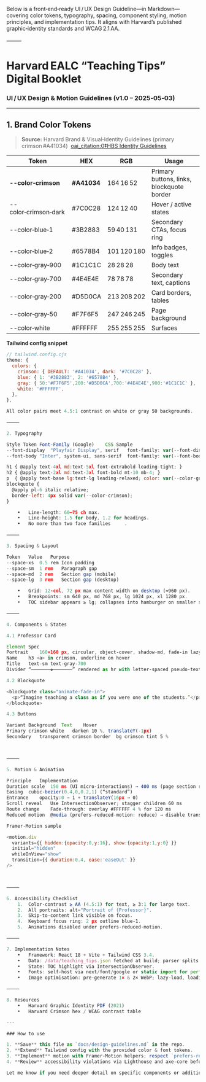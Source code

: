 Below is a front‑end‑ready UI / UX Design Guideline—in Markdown—covering color tokens, typography, spacing, component styling, motion principles, and implementation tips. It aligns with Harvard’s published graphic‑identity standards and WCAG 2.1 AA.

⸻



# Harvard EALC “Teaching Tips” Digital Booklet  
### UI / UX Design & Motion Guidelines (v1.0 – 2025‑05‑03)

---

## 1. Brand Color Tokens  

> **Source:** Harvard Brand & Visual‑Identity Guidelines (primary crimson #A41034)  [oai_citation:0‡HBS Identity Guidelines](https://identity.hbs.edu/executive-education/style-guidelines/color-palette/?utm_source=chatgpt.com)  

| Token | HEX | RGB | Usage |
|-------|-----|-----|-------|
| **--color‑crimson** | **#A41034** | 164 16 52 | Primary buttons, links, blockquote border |
| --color‑crimson‑dark | #7C0C28 | 124 12 40 | Hover / active states |
| --color‑blue‑1 | #3B2883 | 59 40 131 | Secondary CTAs, focus ring |
| --color‑blue‑2 | #6578B4 | 101 120 180 | Info badges, toggles |
| --color‑gray‑900 | #1C1C1C | 28 28 28 | Body text |
| --color‑gray‑700 | #4E4E4E | 78 78 78 | Secondary text, captions |
| --color‑gray‑200 | #D5D0CA | 213 208 202 | Card borders, tables |
| --color‑gray‑50  | #F7F6F5 | 247 246 245 | Page background |
| --color‑white | #FFFFFF | 255 255 255 | Surfaces |

**Tailwind config snippet**

```js
// tailwind.config.cjs
theme: {
  colors: {
    crimson: { DEFAULT: '#A41034', dark: '#7C0C28' },
    blue: { 1: '#3B2883', 2: '#6578B4' },
    gray: { 50:'#F7F6F5',200:'#D5D0CA',700:'#4E4E4E',900:'#1C1C1C' },
    white: '#FFFFFF',
  },
},

All color pairs meet 4.5:1 contrast on white or gray 50 backgrounds.

⸻

2. Typography

Style Token	Font‑Family (Google)	CSS Sample
--font‑display	"Playfair Display", serif	font-family: var(--font-display); letter-spacing:-0.01em;
--font‑body	"Inter", system-ui, sans-serif	font-family: var(--font-body);

h1 { @apply text-4xl md:text-5xl font-extrabold leading-tight; }
h2 { @apply text-2xl md:text-3xl font-bold mt-10 mb-4; }
p  { @apply text-base lg:text-lg leading-relaxed; color: var(--color-gray-900); }
blockquote {
  @apply pl-6 italic relative;
  border-left: 4px solid var(--color-crimson);
}

	•	Line‑length: 60–75 ch max.
	•	Line‑height: 1.5 for body, 1.2 for headings.
	•	No more than two face families    ￼.

⸻

3. Spacing & Layout

Token	Value	Purpose
--space‑xs	0.5 rem	Icon padding
--space‑sm	1 rem	Paragraph gap
--space‑md	2 rem	Section gap (mobile)
--space‑lg	3 rem	Section gap (desktop)

	•	Grid: 12‑col, 72 px max content width on desktop (≈960 px).
	•	Breakpoints: sm 640 px, md 768 px, lg 1024 px, xl 1280 px.
	•	TOC sidebar appears ≥ lg; collapses into hamburger on smaller screens.

⸻

4. Components & States

4.1 Professor Card

Element	Spec
Portrait	160×160 px, circular, object‑cover, shadow-md, fade‑in lazy‑load
Name	h3 <a> in crimson, underline on hover
Title	text-sm text-gray-700
Divider	“———————❖———————” rendered as hr with letter‑spaced pseudo‑text

4.2 Blockquote

<blockquote class="animate-fade-in">
  <p>“Imagine teaching a class as if you were one of the students.”</p>
</blockquote>

4.3 Buttons

Variant	Background	Text	Hover
Primary	crimson	white	darken 10 %, translateY(-1px)
Secondary	transparent	crimson border	bg crimson tint 5 %



⸻

5. Motion & Animation

Principle	Implementation
Duration scale	150 ms (UI micro‑interactions) → 400 ms (page section reveals)
Easing	cubic-bezier(0.4,0,0.2,1) (“standard”)
Entrance	opacity:0 → 1 + translateY(16px → 0)
Scroll reveal	Use IntersectionObserver; stagger children 60 ms
Route change	Fade‑through: overlay #FFFFFF 4 % for 120 ms
Reduced motion	@media (prefers-reduced-motion: reduce) → disable transforms

Framer‑Motion sample

<motion.div
  variants={{ hidden:{opacity:0,y:16}, show:{opacity:1,y:0} }}
  initial="hidden"
  whileInView="show"
  transition={{ duration:0.4, ease:'easeOut' }}
/>



⸻

6. Accessibility Checklist
	1.	Color‑contrast ≥ AA (4.5:1) for text, ≥ 3:1 for large text.
	2.	All portraits: alt="Portrait of {Professor}".
	3.	Skip‑to‑content link visible on focus.
	4.	Keyboard focus ring: 2 px outline blue‑1.
	5.	Animations disabled under prefers-reduced-motion.

⸻

7. Implementation Notes
	•	Framework: React 18 + Vite + Tailwind CSS 3.4.
	•	Data: /data/teaching_tips.json fetched at build; parser splits on \n\n and separator string to build components.
	•	State: TOC highlight via IntersectionObserver.
	•	Fonts: self‑host via next/font/google or static import for performance (FOUT < 100 ms).
	•	Image optimisation: pre‑generate 1× & 2× WebP; lazy‑load, loading="lazy".

⸻

8. Resources
	•	Harvard Graphic Identity PDF (2021)  ￼
	•	Harvard Crimson hex / WCAG contrast table  ￼

---

### How to use

1. **Save** this file as `docs/design-guidelines.md` in the repo.  
2. **Extend** Tailwind config with the provided color & font tokens.  
3. **Implement** motion with Framer‑Motion helpers; respect `prefers-reduced-motion`.  
4. **Review** accessibility violations via Lighthouse and axe‑core before merging.

Let me know if you need deeper detail on specific components or additional motion examples!